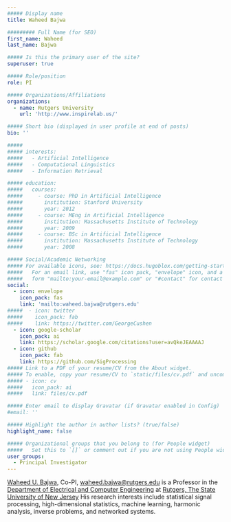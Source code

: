 ```yaml
---
##### Display name
title: Waheed Bajwa

######### Full Name (for SEO)
first_name: Waheed
last_name: Bajwa

##### Is this the primary user of the site?
superuser: true

##### Role/position
role: PI

##### Organizations/Affiliations
organizations:
  - name: Rutgers University
    url: 'http://www.inspirelab.us/'

##### Short bio (displayed in user profile at end of posts)
bio: ''

#####
##### interests:
#####   - Artificial Intelligence
#####   - Computational Linguistics
#####   - Information Retrieval

##### education:
#####   courses:
#####     - course: PhD in Artificial Intelligence
#####       institution: Stanford University
#####       year: 2012
#####     - course: MEng in Artificial Intelligence
#####       institution: Massachusetts Institute of Technology
#####       year: 2009
#####     - course: BSc in Artificial Intelligence
#####       institution: Massachusetts Institute of Technology
#####       year: 2008

##### Social/Academic Networking
##### For available icons, see: https://docs.hugoblox.com/getting-started/page-builder/#icons
#####   For an email link, use "fas" icon pack, "envelope" icon, and a link in the
#####   form "mailto:your-email@example.com" or "#contact" for contact widget.
social:
  - icon: envelope
    icon_pack: fas
    link: 'mailto:waheed.bajwa@rutgers.edu'
#####  - icon: twitter
#####    icon_pack: fab
#####    link: https://twitter.com/GeorgeCushen
  - icon: google-scholar
    icon_pack: ai
    link: https://scholar.google.com/citations?user=avQkeJEAAAAJ
  - icon: github
    icon_pack: fab
    link: https://github.com/SigProcessing
##### Link to a PDF of your resume/CV from the About widget.
##### To enable, copy your resume/CV to `static/files/cv.pdf` and uncomment the lines below.
##### - icon: cv
#####   icon_pack: ai
#####   link: files/cv.pdf

##### Enter email to display Gravatar (if Gravatar enabled in Config)
#email: ''

##### Highlight the author in author lists? (true/false)
highlight_name: false

##### Organizational groups that you belong to (for People widget)
#####   Set this to `[]` or comment out if you are not using People widget.
user_groups:
  - Principal Investigator
---
```


[Waheed U. Bajwa](http://www.inspirelab.us/), Co-PI, [waheed.bajwa@rutgers.edu](mailto:waheed.bajwa@rutgers.edu) is a Professor in the [Department of Electrical and Computer Engineering](https://www.ece.rutgers.edu) at [Rutgers, The State University of New Jersey](https://www.rutgers.edu) His research interests include statistical signal processing, high-dimensional statistics, machine learning, harmonic analysis, inverse problems, and networked systems.